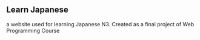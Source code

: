 ## Learn Japanese
a website used for learning Japanese N3. Created as a final project of Web Programming Course
